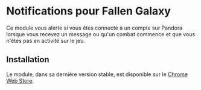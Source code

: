 # Notifications pour Fallen Galaxy

Ce module vous alerte si vous êtes connecté à un compte sur Pandora lorsque vous recevez un message ou qu'un combat commence et que vous n'êtes pas en activité sur le jeu.

## Installation

Le module, dans sa dernière version stable, est disponible sur le [Chrome Web Store](https://chrome.google.com/webstore/detail/fallen-galaxy/ghcbpkiemdkdbopaiehfcmajlcdodpjo).
